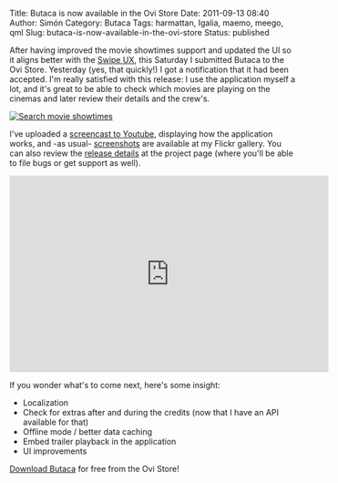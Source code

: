 Title: Butaca is now available in the Ovi Store
Date: 2011-09-13 08:40
Author: Simón
Category: Butaca
Tags: harmattan, Igalia, maemo, meego, qml
Slug: butaca-is-now-available-in-the-ovi-store
Status: published

After having improved the movie showtimes support and updated the UI so
it aligns better with the [Swipe UX](http://swipe.nokia.com/), this
Saturday I submitted Butaca to the Ovi Store. Yesterday (yes, that
quickly!) I got a notification that it had been accepted. I'm really
satisfied with this release: I use the application myself a lot, and
it's great to be able to check which movies are playing on the cinemas
and later review their details and the crew's.

[![Search movie
showtimes](http://farm7.static.flickr.com/6173/6132569939_2a9fb7f37f_m.jpg "Search movie showtimes")](http://www.flickr.com/photos/bulfaiter/6132569939/)

I've uploaded a [screencast to
Youtube](http://youtu.be/FCrAmmd-GcQ "MeeGo / Harmattan applications: Butaca 0.3.5 screencast"),
displaying how the application works, and -as usual-
[screenshots](http://www.flickr.com/photos/bulfaiter/sets/72157627637415158/detail/ "Butaca Harmattan v0.3.5")
are available at my Flickr gallery. You can also review the [release
details](https://projects.developer.nokia.com/butaca/discussion/topic/7 "Butaca 0.3.5 released")
at the project page (where you'll be able to file bugs or get support as
well).

<iframe src="http://www.youtube.com/embed/FCrAmmd-GcQ" frameborder="0" width="560" height="345"></iframe>

If you wonder what's to come next, here's some insight:

-   Localization
-   Check for extras after and during the credits (now that I have an
    API available for that)
-   Offline mode / better data caching
-   Embed trailer playback in the application
-   UI improvements

[Download
Butaca](http://store.ovi.com/content/195876?lang=en_US "Butaca") for
free from the Ovi Store!
